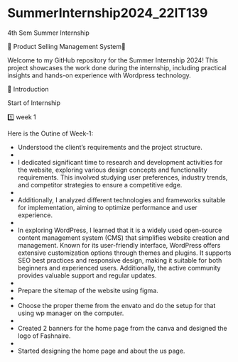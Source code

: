# SummerInternship2024_22IT139

4th Sem Summer Internship

🌟 Product Selling Management System🌟

Welcome to my GitHub repository for the Summer Internship 2024! This project showcases the work done during the internship, including practical insights and hands-on experience with Wordpress technology.

🚀 Introduction

Start of Internship

1️⃣ week 1

Here is the Outine of Week-1:

- Understood the client’s requirements and the project structure.
- 
- I dedicated significant time to research and development activities for the website, exploring various design concepts and functionality requirements. This involved studying user preferences, industry trends, and competitor strategies to ensure a competitive edge. 
- 
- Additionally, I analyzed different technologies and frameworks suitable for implementation, aiming to optimize performance and user experience.
- 
- In exploring WordPress, I learned that it is a widely used open-source content management system (CMS) that simplifies website creation and management. Known for its user-friendly interface, WordPress offers extensive customization options through themes and plugins. It supports SEO best practices and responsive design, making it suitable for both beginners and experienced users. Additionally, the active community provides valuable support and regular updates.
- 
- Prepare the sitemap of the website using figma.
- 
- Choose the proper theme from the envato and do the setup for that using wp manager on the computer.
- 
- Created 2 banners for the home page from the canva and designed the logo of Fashnaire.
-  
- Started designing the home page and about the us page.







